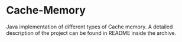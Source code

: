 # Cache-Memory
Java implementation of different types of Cache memory. A detailed description of 
the project can be found in README inside the archive. 
